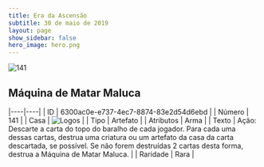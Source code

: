 ```yaml
---
title: Era da Ascensão
subtitle: 30 de maio de 2019
layout: page
show_sidebar: false
hero_image: hero.png
---
```


![141](https://cdn.keyforgegame.com/media/card_front/pt/435_141_VJ6VRR6QGF4C_pt.png)

## Máquina de Matar Maluca

|----|----|
| ID | 6300ac0e-e737-4ec7-8874-83e2d54d6ebd |
| Número | 141 |
| Casa | ![Logos](https://archonarcana.com/images/thumb/c/ce/Logos.png/22px-Logos.png "Logos") |
| Tipo | Artefato |
| Atributos | Arma |
| Texto | Ação: Descarte a carta do topo do baralho de cada jogador. Para cada  uma dessas cartas, destrua uma criatura ou um artefato da casa da carta descartada, se possível. Se não forem destruídas 2 cartas desta forma,  destrua a Máquina de Matar Maluca. |
| Raridade | Rara |

